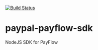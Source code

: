 [![Build Status](https://travis-ci.org/trainerbill/paypal-payflow-sdk.png?branch=master)](https://travis-ci.org/trainerbill/paypal-payflow-sdk)

paypal-payflow-sdk
==================

NodeJS SDK for PayFlow
